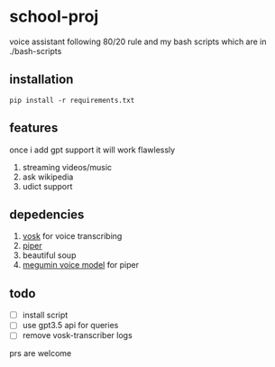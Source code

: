 # school-proj
voice assistant following 80/20 rule and my bash scripts which are in ./bash-scripts

## installation

```
pip install -r requirements.txt
```

## features 
once i add gpt support it will work flawlessly

1. streaming videos/music
2. ask wikipedia
3. udict support

## depedencies
1. [vosk](https://alphacephei.com/vosk/models) for voice transcribing
2. [piper](https://github.com/rhasspy/piper)
3. beautiful soup
4. [megumin voice model](https://huggingface.co/DogeLord/megumin/tree/main) for piper

## todo
- [ ] install script
- [ ] use gpt3.5 api for queries
- [ ] remove vosk-transcriber logs

prs are welcome
